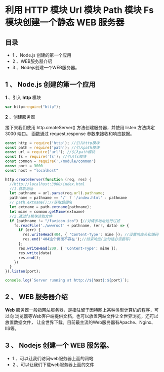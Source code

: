 # 利用 HTTP 模块 Url 模块 Path 模块 Fs模块创建一个静态 WEB 服务器
## 目录
- 1 、Node.js 创建的第一个应用
- 2 、WEB服务器介绍
- 3 、Nodejs创建一个WEB服务器。

## **1** 、 **Node.js** 创建的第一个应用

**1** 、引入 **http** 模块

```JavaScript
var http=require("http");
```
**2** 、创建服务器

接下来我们使用 http.createServer() 方法创建服务器，并使用 listen 方法绑定 3000 端口。
函数通过 request,response 参数来接收和响应数据。

```JavaScript
const http = require('http'); //引入http模块
const path = require('path'); //引入path模块
const url = require('url'); //引入path模块
const fs = require('fs'); //引入fs模块
const common = require('./module/common')
const port = 3000
const host = "localhost"

http.createServer(function (req, res) {
  //http://localhost:3000/index.html
  //1.获取地址
  let pathname = url.parse(req.url).pathname;
  pathname = pathname == '/' ? '/index.html' : pathname
  // path.extname();//获取后缀名
  let extname = path.extname(pathname);
  let mime = common.getMime(extname)
  //2.通过fs模块读取文件
  if (pathname != "/favicon.ico") {//对请求地址进行过滤
    fs.readFile('./wwwroot' + pathname, (err, data) => {
      if (err) {
        res.writeHead(404, { 'Content-Type': mime }); //设置响应头和编码
        res.end('404这个页面不存在');//结束响应(这句话必须要写)
      };
      res.writeHead(200, { 'Content-Type': mime });
      res.write(data)
      res.end();
    })
  }
}).listen(port);

console.log(`Server running at http://${host}:${port}`);
```

## 2 、 WEB 服务器介绍

**Web** 服务器一般指网站服务器，是指驻留于因特网上某种类型计算机的程序，可以向
浏览器等Web客户端提供文档，也可以放置网站文件让全世界浏览，还可以放置数据文件，
让全世界下载。目前最主流的Web服务器有Apache、Nginx、 IIS等。

## **3** 、 **Nodejs** 创建一个 **WEB** 服务器。

- 1 、可以让我们访问web服务器上面的网站
- 2 、可以让我们下载web服务器上面的文件

